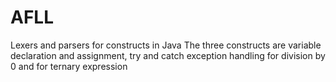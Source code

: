 # AFLL
Lexers and parsers for constructs in Java
The three constructs are variable declaration and assignment, try and catch exception handling for division by 0 and for ternary expression
